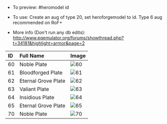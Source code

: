 * To preview: #heromodel id
* To use: Create an aug of type 20, set heroforgemodel to id. Type 6 aug recommended on RoF+

* More info (Don't run any db edits): http://www.eqemulator.org/forums/showthread.php?t=34181&highlight=armor&page=2

**ID**|**Full Name**|**Image**
:-----|:-----|:-----
60|Noble Plate|![60](https://user-images.githubusercontent.com/845670/35420435-565676a4-01f2-11e8-8e6f-4eeaeec1bd16.png)
61|Bloodforged Plate|![61](https://user-images.githubusercontent.com/845670/35420436-56838810-01f2-11e8-8cc5-5b4e5b178f81.png)
62|Eternal Grove Plate|![62](https://user-images.githubusercontent.com/845670/35420437-569db8ca-01f2-11e8-9720-56def5ac8831.png)
63|Valiant Plate|![63](https://user-images.githubusercontent.com/845670/35420432-5618a1ee-01f2-11e8-9118-1e8e0fcdae09.png)
64|Insidious Plate|![64](https://user-images.githubusercontent.com/845670/35420434-56383504-01f2-11e8-9136-b2c3c982348d.png)
65|Eternal Grove Plate|![65](https://user-images.githubusercontent.com/845670/35420525-d0b46b0e-01f2-11e8-950b-ded3c5cfce06.png)
70|Noble Plate|![70](https://user-images.githubusercontent.com/845670/35420526-d0d27838-01f2-11e8-838c-d36ea69c92e0.png)
